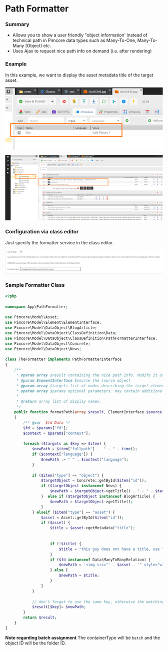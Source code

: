 # Path Formatter  

### Summary
* Allows you to show a user friendly "object information' instead of technical path in Pimcore data types such as Many-To-One, Many-To-Many (Object) etc.
* Uses Ajax to request nice path info on demand (i.e. after rendering) 

### Example

In this example, we want to display the asset metadata title of the target asset.

![Asset Metadata](../../../img/formatter_class_asset.png)

![Formatter Class](../../../img/formatter_class_object.png)

### Configuration via class editor

Just specify the formatter service in the class editor. 

![Formatter Class DI](../../../img/formatter_class_di.png)

### Sample Formatter Class

```php
<?php

namespace App\PathFormatter;

use Pimcore\Model\Asset;
use Pimcore\Model\Element\ElementInterface;
use Pimcore\Model\DataObject\BlogArticle;
use Pimcore\Model\DataObject\ClassDefinition\Data;
use Pimcore\Model\DataObject\ClassDefinition\PathFormatterInterface;
use Pimcore\Model\DataObject\Concrete;
use Pimcore\Model\DataObject\News;

class TheFormatter implements PathFormatterInterface
{
    /**
     * @param array $result containing the nice path info. Modify it or leave it as it is. Pass it out afterwards!
     * @param ElementInterface $source the source object
     * @param array $targets list of nodes describing the target elements
     * @param array $params optional parameters. may contain additional context information in the future. to be defined.
     * 
     * @return array list of display names.
     */
    public function formatPath(array $result, ElementInterface $source, array $targets, array $params): array
    {
        /** @var  $fd Data */
        $fd = $params["fd"];
        $context = $params["context"];

        foreach ($targets as $key => $item) {
            $newPath = $item["fullpath"] .  " - " . time();
            if ($context["language"]) {
                $newPath .= " " . $context["language"];
            }

            if ($item["type"] == "object") {
                $targetObject = Concrete::getById($item["id"]);
                if ($targetObject instanceof News) {
                    $newPath = $targetObject->getTitle() . " - " . $targetObject->getShortText();
                }  else if ($targetObject instanceof BlogArticle) {
                    $newPath = $targetObject->getTitle();
                }
            } elseif ($item["type"] == "asset") {
                $asset = Asset::getById($item["id"]);
                if ($asset) {
                    $title = $asset->getMetadata("title");


                    if (!$title) {
                        $title = "this guy does not have a title, use " . $newPath . " instead";
                    }
                    if ($fd instanceof Data\ManyToManyRelation) {
                        $newPath = '<img src="' . $asset . '" style="width: 25px; height: 18px;" />' . $title;
                    } else {
                        $newPath = $title;
                    }
                }
            }
                
            // don't forget to use the same key, otherwise the matching doesn't work
            $result[$key]= $newPath;
        }
        return $result;
    }
}
```

**Note regarding batch assignment**
The containerType will be `batch` and the object ID will be the folder ID.

